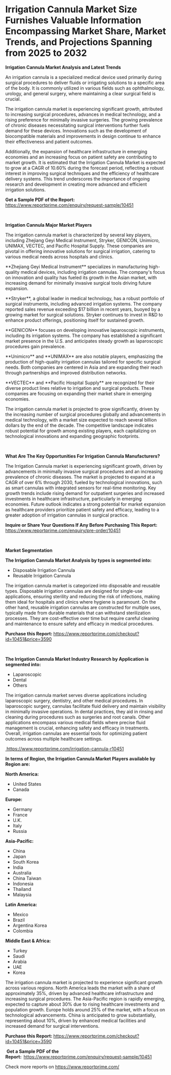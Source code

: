 <p><h1>Irrigation Cannula Market Size Furnishes Valuable Information Encompassing Market Share, Market Trends, and Projections Spanning from 2025 to 2032</h1></p><p><strong>Irrigation Cannula Market Analysis and Latest Trends</strong></p>
<p><p>An irrigation cannula is a specialized medical device used primarily during surgical procedures to deliver fluids or irrigating solutions to a specific area of the body. It is commonly utilized in various fields such as ophthalmology, urology, and general surgery, where maintaining a clear surgical field is crucial.</p><p>The irrigation cannula market is experiencing significant growth, attributed to increasing surgical procedures, advances in medical technology, and a rising preference for minimally invasive surgeries. The growing prevalence of chronic diseases necessitating surgical interventions further fuels demand for these devices. Innovations such as the development of biocompatible materials and improvements in design continue to enhance their effectiveness and patient outcomes.</p><p>Additionally, the expansion of healthcare infrastructure in emerging economies and an increasing focus on patient safety are contributing to market growth. It is estimated that the Irrigation Cannula Market is expected to grow at a CAGR of 10.60% during the forecast period, reflecting a robust interest in improving surgical techniques and the efficiency of healthcare delivery systems. This trend underscores the importance of ongoing research and development in creating more advanced and efficient irrigation solutions.</p></p>
<p><strong>Get a Sample PDF of the Report:&nbsp;</strong> <a href="https://www.reportprime.com/enquiry/request-sample/10451?utm_campaign=2744&utm_medium=2&utm_source=Github&utm_content=ia&utm_term=20032025&utm_id=irrigation-cannula">https://www.reportprime.com/enquiry/request-sample/10451</a></p>
<p>&nbsp;</p>
<p><strong>Irrigation Cannula Major Market Players</strong></p>
<p><p>The irrigation cannula market is characterized by several key players, including Zhejiang Geyi Medical Instrument, Stryker, GENICON, Unimicro, UNIMAX, VECTEC, and Pacific Hospital Supply. These companies are pivotal in offering innovative solutions for surgical irrigation, catering to various medical needs across hospitals and clinics.</p><p>**Zhejiang Geyi Medical Instrument** specializes in manufacturing high-quality medical devices, including irrigation cannulas. The company's focus on innovation and quality has fueled its growth in the Asian market, with increasing demand for minimally invasive surgical tools driving future expansion.</p><p>**Stryker**, a global leader in medical technology, has a robust portfolio of surgical instruments, including advanced irrigation systems. The company reported sales revenue exceeding $17 billion in recent years, buoyed by a growing market for surgical solutions. Stryker continues to invest in R&D to enhance product offerings, positioning itself for sustained growth.</p><p>**GENICON** focuses on developing innovative laparoscopic instruments, including its irrigation systems. The company has established a significant market presence in the U.S. and anticipates steady growth as laparoscopic procedures gain prevalence. </p><p>**Unimicro** and **UNIMAX** are also notable players, emphasizing the production of high-quality irrigation cannulas tailored for specific surgical needs. Both companies are centered in Asia and are expanding their reach through partnerships and improved distribution networks.</p><p>**VECTEC** and **Pacific Hospital Supply** are recognized for their diverse product lines relative to irrigation and surgical products. These companies are focusing on expanding their market share in emerging economies.</p><p>The irrigation cannula market is projected to grow significantly, driven by the increasing number of surgical procedures globally and advancements in medical technology, with a market size expected to reach several billion dollars by the end of the decade. The competitive landscape indicates robust potential for growth among existing players, each capitalizing on technological innovations and expanding geographic footprints.</p></p>
<p>&nbsp;</p>
<p><strong>What Are The Key Opportunities For Irrigation Cannula Manufacturers?</strong></p>
<p><p>The Irrigation Cannula market is experiencing significant growth, driven by advancements in minimally invasive surgical procedures and an increasing prevalence of chronic diseases. The market is projected to expand at a CAGR of over 6% through 2030, fueled by technological innovations, such as smart cannulas with integrated sensors for real-time monitoring. Key growth trends include rising demand for outpatient surgeries and increased investments in healthcare infrastructure, particularly in emerging economies. Future outlook indicates a strong potential for market expansion as healthcare providers prioritize patient safety and efficacy, leading to a greater adoption of irrigation cannulas in surgical practice.</p></p>
<p><strong>Inquire or Share Your Questions If Any Before Purchasing This Report:</strong> <a href="https://www.reportprime.com/enquiry/pre-order/10451?utm_campaign=2744&utm_medium=2&utm_source=Github&utm_content=ia&utm_term=20032025&utm_id=irrigation-cannula">https://www.reportprime.com/enquiry/pre-order/10451</a></p>
<p>&nbsp;</p>
<p><strong>Market Segmentation</strong></p>
<p><strong>The Irrigation Cannula Market Analysis by types is segmented into:</strong></p>
<p><ul><li>Disposable Irrigation Cannula</li><li>Reusable Irrigation Cannula</li></ul></p>
<p><p>The irrigation cannula market is categorized into disposable and reusable types. Disposable irrigation cannulas are designed for single-use applications, ensuring sterility and reducing the risk of infections, making them ideal for hospitals and clinics where hygiene is paramount. On the other hand, reusable irrigation cannulas are constructed for multiple uses, typically made from durable materials that can withstand sterilization processes. They are cost-effective over time but require careful cleaning and maintenance to ensure safety and efficacy in medical procedures.</p></p>
<p><strong>Purchase this Report:&nbsp;</strong><a href="https://www.reportprime.com/checkout?id=10451&price=3590&utm_campaign=2744&utm_medium=2&utm_source=Github&utm_content=ia&utm_term=20032025&utm_id=irrigation-cannula">https://www.reportprime.com/checkout?id=10451&price=3590</a></p>
<p>&nbsp;</p>
<p><strong>The Irrigation Cannula Market Industry Research by Application is segmented into:</strong></p>
<p><ul><li>Laparoscopic</li><li>Dental</li><li>Others</li></ul></p>
<p><p>The irrigation cannula market serves diverse applications including laparoscopic surgery, dentistry, and other medical procedures. In laparoscopic surgery, cannulas facilitate fluid delivery and maintain visibility in minimally invasive operations. In dental practices, they aid in rinsing and cleaning during procedures such as surgeries and root canals. Other applications encompass various medical fields where precise fluid management is crucial, enhancing safety and efficacy in treatments. Overall, irrigation cannulas are essential tools for optimizing patient outcomes across multiple healthcare settings.</p></p>
<p><a href="https://www.reportprime.com/irrigation-cannula-r10451?utm_campaign=2744&utm_medium=2&utm_source=Github&utm_content=ia&utm_term=20032025&utm_id=irrigation-cannula">&nbsp;https://www.reportprime.com/irrigation-cannula-r10451</a></p>
<p><strong>In terms of Region, the Irrigation Cannula Market Players available by Region are:</strong></p>
<p>
    <p> <strong> North America: </strong>
        <ul>
            <li>United States</li>
            <li>Canada</li>
        </ul>
        </p> 
    <p> <strong> Europe: </strong>
        <ul>
            <li>Germany</li>
            <li>France</li>
            <li>U.K.</li>
            <li>Italy</li>
            <li>Russia</li>
        </ul>
        </p> 
    <p> <strong> Asia-Pacific: </strong>
        <ul>
            <li>China</li>
            <li>Japan</li>
            <li>South Korea</li>
            <li>India</li>
            <li>Australia</li>
            <li>China Taiwan</li>
            <li>Indonesia</li>
            <li>Thailand</li>
            <li>Malaysia</li>
        </ul>
        </p> 
    <p> <strong> Latin America: </strong>
        <ul>
            <li>Mexico</li>
            <li>Brazil</li>
            <li>Argentina Korea</li>
            <li>Colombia</li>
        </ul>
        </p> 
    <p> <strong> Middle East & Africa: </strong>
        <ul>
            <li>Turkey</li>
            <li>Saudi</li>
            <li>Arabia</li>
            <li>UAE</li>
            <li>Korea</li>
        </ul>
    </p>
    </p>
<p><p>The irrigation cannula market is projected to experience significant growth across various regions. North America leads the market with a share of approximately 35%, driven by advanced healthcare infrastructure and increasing surgical procedures. The Asia-Pacific region is rapidly emerging, expected to capture about 30% due to rising healthcare investments and population growth. Europe holds around 25% of the market, with a focus on technological advancements. China is anticipated to grow substantially, representing about 10%, driven by enhanced medical facilities and increased demand for surgical interventions.</p></p>
<p><strong>Purchase this Report: </strong><a href="https://www.reportprime.com/checkout?id=10451&price=3590&utm_campaign=2744&utm_medium=2&utm_source=Github&utm_content=ia&utm_term=20032025&utm_id=irrigation-cannula">https://www.reportprime.com/checkout?id=10451&price=3590</a></p>
<p>&nbsp;<strong>Get a Sample PDF of the Report:&nbsp;&nbsp;</strong><a href="https://www.reportprime.com/enquiry/request-sample/10451?utm_campaign=2744&utm_medium=2&utm_source=Github&utm_content=ia&utm_term=20032025&utm_id=irrigation-cannula">https://www.reportprime.com/enquiry/request-sample/10451</a></p>
<p><strong></strong></p>
<p>Check more reports on <a href="https://www.reportprime.com/?utm_campaign=2744&utm_medium=2&utm_source=Github&utm_content=ia&utm_term=20032025&utm_id=irrigation-cannula">https://www.reportprime.com/</a></p>